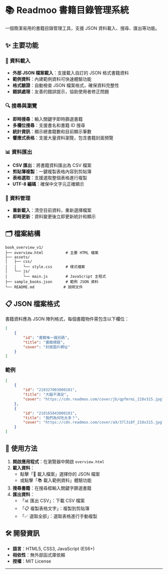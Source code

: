 # 📚 Readmoo 書籍目錄管理系統

一個簡潔易用的書籍目錄管理工具，支援 JSON 資料載入、搜尋、匯出等功能。

## ✨ 主要功能

### 📁 資料載入

- **外部 JSON 檔案載入**：支援載入自訂的 JSON 格式書籍資料
- **範例資料**：內建範例資料可快速體驗功能
- **格式驗證**：自動檢查 JSON 檔案格式，確保資料完整性
- **錯誤處理**：友善的錯誤提示，協助使用者修正問題

### 🔍 搜尋與瀏覽

- **即時搜尋**：輸入關鍵字即時篩選書籍
- **多欄位搜尋**：支援書名和書籍 ID 搜尋
- **統計資訊**：顯示總書籍數和目前顯示筆數
- **響應式表格**：支援大量資料瀏覽，包含書籍封面預覽

### 📊 資料匯出

- **CSV 匯出**：將書籍資料匯出為 CSV 檔案
- **剪貼簿複製**：一鍵複製表格內容到剪貼簿
- **表格選取**：支援選取整個表格進行複製
- **UTF-8 編碼**：確保中文字元正確顯示

### 🔄 資料管理

- **重新載入**：清空目前資料，重新選擇檔案
- **即時更新**：資料變更後立即更新統計和顯示

## 🗂 檔案結構

```
book_overview_v1/
├── overview.html          # 主要 HTML 檔案
├── assets/
│   ├── css/
│   │   └── style.css      # 樣式檔案
│   └── js/
│       └── main.js        # JavaScript 主程式
├── sample_books.json      # 範例 JSON 資料
└── README.md             # 說明文件
```

## 📋 JSON 檔案格式

書籍資料應為 JSON 陣列格式，每個書籍物件需包含以下欄位：

```json
[
    {
        "id": "書籍唯一識別碼",
        "title": "書籍標題",
        "cover": "封面圖片網址"
    }
]
```

### 範例

```json
[
    {
        "id": "210327003000101",
        "title": "大腦不滿足",
        "cover": "https://cdn.readmoo.com/cover/jb/qpfmrmi_210x315.jpg?v=1714370332"
    },
    {
        "id": "210165843000101",
        "title": "我們為何吃太多？",
        "cover": "https://cdn.readmoo.com/cover/a9/37l3i8f_210x315.jpg?v=1734599599"
    }
]
```

## 🚀 使用方法

1. **開啟應用程式**：在瀏覽器中開啟 `overview.html`
2. **載入資料**：
   - 點擊「📂 載入檔案」選擇你的 JSON 檔案
   - 或點擊「📚 載入範例資料」體驗功能
3. **搜尋書籍**：在搜尋框輸入關鍵字篩選書籍
4. **匯出資料**：
   - 「📊 匯出 CSV」：下載 CSV 檔案
   - 「📋 複製表格文字」：複製到剪貼簿
   - 「✅ 選取全部」：選取表格進行手動複製

## 🛠 開發資訊

- **語言**：HTML5, CSS3, JavaScript (ES6+)
- **相依性**：無外部函式庫依賴
- **授權**：MIT License

---
